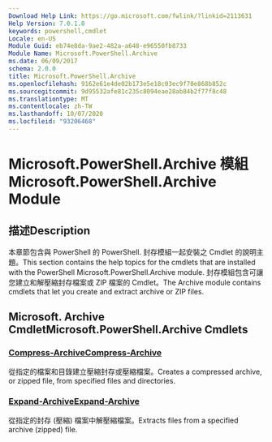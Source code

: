 ```yaml
---
Download Help Link: https://go.microsoft.com/fwlink/?linkid=2113631
Help Version: 7.0.1.0
keywords: powershell,cmdlet
Locale: en-US
Module Guid: eb74e8da-9ae2-482a-a648-e96550fb8733
Module Name: Microsoft.PowerShell.Archive
ms.date: 06/09/2017
schema: 2.0.0
title: Microsoft.PowerShell.Archive
ms.openlocfilehash: 9162e61e4de02b173e5e18c03ec9f70e868b852c
ms.sourcegitcommit: 9d95532afe81c235c8094eae28ab84b2f77f8c48
ms.translationtype: MT
ms.contentlocale: zh-TW
ms.lasthandoff: 10/07/2020
ms.locfileid: "93206468"
---
```

# <span data-ttu-id="d44ec-103">Microsoft.PowerShell.Archive 模組</span><span class="sxs-lookup"><span data-stu-id="d44ec-103">Microsoft.PowerShell.Archive Module</span></span>

## <span data-ttu-id="d44ec-104">描述</span><span class="sxs-lookup"><span data-stu-id="d44ec-104">Description</span></span>

<span data-ttu-id="d44ec-105">本章節包含與 PowerShell 的 PowerShell. 封存模組一起安裝之 Cmdlet 的說明主題。</span><span class="sxs-lookup"><span data-stu-id="d44ec-105">This section contains the help topics for the cmdlets that are installed with the PowerShell Microsoft.PowerShell.Archive module.</span></span> <span data-ttu-id="d44ec-106">封存模組包含可讓您建立和解壓縮封存檔案或 ZIP 檔案的 Cmdlet。</span><span class="sxs-lookup"><span data-stu-id="d44ec-106">The Archive module contains cmdlets that let you create and extract archive or ZIP files.</span></span>

## <span data-ttu-id="d44ec-107">Microsoft. Archive Cmdlet</span><span class="sxs-lookup"><span data-stu-id="d44ec-107">Microsoft.PowerShell.Archive Cmdlets</span></span>

### [<span data-ttu-id="d44ec-108">Compress-Archive</span><span class="sxs-lookup"><span data-stu-id="d44ec-108">Compress-Archive</span></span>](Compress-Archive.md)
<span data-ttu-id="d44ec-109">從指定的檔案和目錄建立壓縮封存或壓縮檔案。</span><span class="sxs-lookup"><span data-stu-id="d44ec-109">Creates a compressed archive, or zipped file, from specified files and directories.</span></span>

### [<span data-ttu-id="d44ec-110">Expand-Archive</span><span class="sxs-lookup"><span data-stu-id="d44ec-110">Expand-Archive</span></span>](Expand-Archive.md)
<span data-ttu-id="d44ec-111">從指定的封存 (壓縮) 檔案中解壓縮檔案。</span><span class="sxs-lookup"><span data-stu-id="d44ec-111">Extracts files from a specified archive (zipped) file.</span></span>
